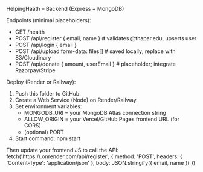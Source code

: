 HelpingHaath – Backend (Express + MongoDB)

Endpoints (minimal placeholders):
- GET  /health
- POST /api/register   { email, name }        # validates @thapar.edu, upserts user
- POST /api/login      { email }
- POST /api/upload     form-data: files[]     # saved locally; replace with S3/Cloudinary
- POST /api/donate     { amount, userEmail }  # placeholder; integrate Razorpay/Stripe

Deploy (Render or Railway):
1) Push this folder to GitHub.
2) Create a Web Service (Node) on Render/Railway.
3) Set environment variables:
   - MONGODB_URI = your MongoDB Atlas connection string
   - ALLOW_ORIGIN = your Vercel/GitHub Pages frontend URL (for CORS)
   - (optional) PORT
4) Start command: npm start

Then update your frontend JS to call the API:
fetch('https://<your-api>.onrender.com/api/register', { method: 'POST', headers: { 'Content-Type': 'application/json' }, body: JSON.stringify({ email, name }) })
